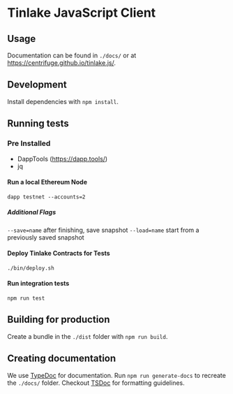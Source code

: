 # Tinlake JavaScript Client

## Usage

Documentation can be found in `./docs/` or at https://centrifuge.github.io/tinlake.js/.

## Development

Install dependencies with `npm install`.

## Running tests
### Pre Installed
- DappTools (https://dapp.tools/)
- jq

#### Run a local Ethereum Node

`dapp testnet --accounts=2`

##### Additional Flags
`--save=name` after finishing, save snapshot
`--load=name` start from a previously saved snapshot

#### Deploy Tinlake Contracts for Tests
`./bin/deploy.sh`

#### Run integration tests
`npm run test`

## Building for production

Create a bundle in the `./dist` folder with `npm run build`.

## Creating documentation

We use [TypeDoc](https://github.com/TypeStrong/typedoc) for documentation. Run `npm run generate-docs` to recreate the `./docs/` folder.
Checkout [TSDoc](https://github.com/microsoft/tsdoc) for formatting guidelines.
